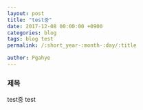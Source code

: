 ```yaml
---
layout: post
title: "test중"
date: 2017-12-08 00:00:00 +0900
categories: blog
tags: blog test
permalink: /:short_year-:month-:day/:title

author: Pgahye
---
```


### 제목
test중
test
